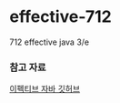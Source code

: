 # effective-712

712 effective java 3/e

### 참고 자료
[이펙티브 자바 깃허브](https://github.com/WegraLee/effective-java-3e-source-code)